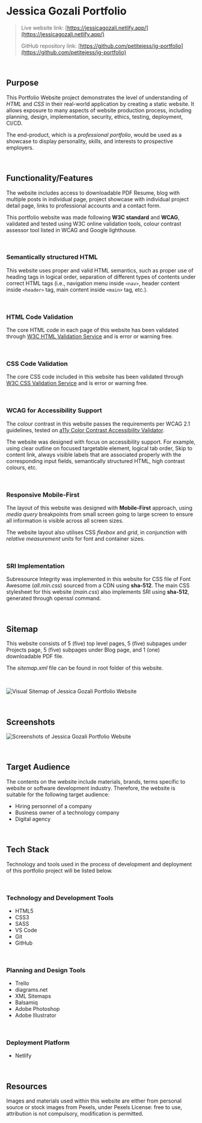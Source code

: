 # Jessica Gozali Portfolio

> Live website link: [https://jessicagozali.netlify.app/](https://jessicagozali.netlify.app/)
>
>GitHub repository link: [https://github.com/petitejess/jg-portfolio](https://github.com/petitejess/jg-portfolio)

&nbsp;  

## Purpose

This Portfolio Website project demonstrates the level of understanding of *HTML* and *CSS* in their real-world application by creating a static website. It allows exposure to many aspects of website production process, including planning, design, implementation, security, ethics, testing, deployment, CI/CD.

The end-product, which is a *professional portfolio*, would be used as a showcase to display personality, skills, and interests to prospective employers.

&nbsp;  

## Functionality/Features

The website includes access to downloadable PDF Resume, blog with multiple posts in individual page, project showcase with individual project detail page, links to professional accounts and a contact form.

This portfolio website was made following **W3C standard** and **WCAG**, validated and tested using W3C online validation tools, colour contrast assessor tool listed in WCAG and Google lighthouse.

&nbsp;  

### Semantically structured HTML
This website uses proper and valid HTML semantics, such as proper use of heading tags in logical order, separation of different types of contents under correct HTML tags (i.e., navigation menu inside `<nav>`, header content inside `<header>` tag, main content inside `<main>` tag, etc.).

&nbsp;  

### HTML Code Validation
The core HTML code in each page of this website has been validated through [W3C HTML Validation Service](https://validator.w3.org/) and is error or warning free.

&nbsp;  

### CSS Code Validation
The core CSS code included in this website has been validated through [W3C CSS Validation Service](https://jigsaw.w3.org/css-validator/) and is error or warning free.

&nbsp;  

### WCAG for Accessibility Support
The colour contrast in this website passes the requirements per WCAG 2.1 guidelines, tested on [a11y Color Contrast Accessibility Validator](https://color.a11y.com/).

The website was designed with focus on accessibility support. For example, using clear outline on focused targetable element, logical tab order, Skip to content link, always visible labels that are associated properly with the corresponding input fields, semantically structured HTML, high contrast colours, etc.

&nbsp;  

### Responsive Mobile-First
The layout of this website was designed with **Mobile-First** approach, using *media query* breakpoints from small screen going to large screen to ensure all information is visible across all screen sizes.

The website layout also utilises CSS *flexbox* and *grid*, in conjunction with *relative measurement units* for font and container sizes.

&nbsp;  

### SRI Implementation
Subresource Integrity was implemented in this website for CSS file of Font Awesome (*all.min.css*) sourced from a CDN using **sha-512**. The main CSS stylesheet for this website (*main.css*) also implements SRI using **sha-512**, generated through openssl command.

&nbsp;  

## Sitemap

This website consists of 5 (five) top level pages, 5 (five) subpages under Projects page, 5 (five) subpages under Blog page, and 1 (one) downloadable PDF file.

The *sitemap.xml* file can be found in root folder of this website.

&nbsp;  

![Visual Sitemap of Jessica Gozali Portfolio Website](./docs/visual-sitemap.jpg)

&nbsp;  

## Screenshots

![Screenshots of Jessica Gozali Portfolio Website](./docs/screenshots.jpg)

&nbsp;

## Target Audience

The contents on the website include materials, brands, terms specific to website or software development industry. Therefore, the website is suitable for the following target audience:  

- Hiring personnel of a company
- Business owner of a technology company
- Digital agency

&nbsp;  

## Tech Stack

Technology and tools used in the process of development and deployment of this portfolio project will be listed below.

&nbsp;  

### Technology and Development Tools

- HTML5
- CSS3
- SASS
- VS Code
- Git
- GitHub

&nbsp;  

### Planning and Design Tools

- Trello
- diagrams.net
- XML Sitemaps
- Balsamiq
- Adobe Photoshop
- Adobe Illustrator

&nbsp;  

### Deployment Platform

- Netlify

&nbsp;  

## Resources

Images and materials used within this website are either from personal source or stock images from Pexels, under Pexels License: free to use, attribution is not compulsory, modification is permitted.